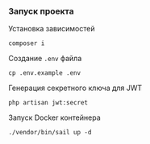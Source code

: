 ### Запуск проекта

Установка зависимостей
```
composer i
```

Создание `.env` файла
```
cp .env.example .env
```

Генерация секретного ключа для JWT
```
php artisan jwt:secret
```

Запуск Docker контейнера
```
./vendor/bin/sail up -d
```

